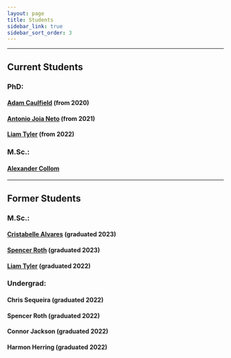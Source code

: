 ```yaml
---
layout: page
title: Students
sidebar_link: true
sidebar_sort_order: 3
---
```



___

## Current Students


### PhD:

#### [Adam Caulfield](https://people.rit.edu/~ac7717/) (from 2020)

#### [Antonio Joia Neto](https://a-joia.github.io/) (from 2021)

#### [Liam Tyler](https://lgt2621.github.io) (from 2022)


### M.Sc.:

#### [Alexander Collom](https://www.linkedin.com/in/alexcollom-rit/)

___


## Former Students


### M.Sc.:

#### [Cristabelle Alvares](https://www.linkedin.com/in/christabelle-alvares/) (graduated 2023)

#### [Spencer Roth](https://www.linkedin.com/in/jspencerroth/) (graduated 2023)

#### [Liam Tyler](https://lgt2621.github.io) (graduated 2022)


### Undergrad:

#### Chris Sequeira (graduated 2022)

#### Spencer Roth (graduated 2022)

#### Connor Jackson (graduated 2022)

#### Harmon Herring (graduated 2022)
